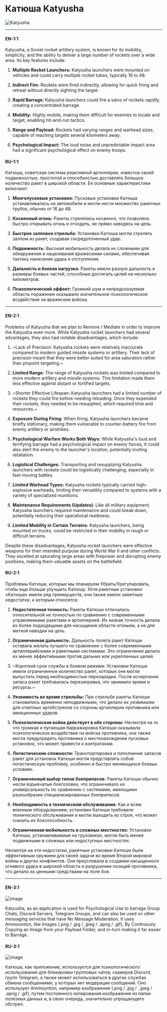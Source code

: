 # Катюша Katyusha
![Katyusha](https://github.com/anarchounidos/Katyusha/assets/94430800/e78cea73-bc72-46d2-8f96-f6b91ec2f65a)

----------------

#### **EN-1:1**

Katyusha, a Soviet rocket artillery system, is known for its mobility, simplicity, and the ability to deliver a large number of rockets over a wide area. Its key features include:

1. **Multiple Rocket Launchers:** Katyusha launchers were mounted on vehicles and could carry multiple rocket tubes, typically 16 to 48.

2. **Indirect Fire:** Rockets were fired indirectly, allowing for quick firing and retreat without directly sighting the target.

3. **Rapid Barrage:** Katyusha launchers could fire a salvo of rockets rapidly, creating a concentrated barrage.

4. **Mobility:** Highly mobile, making them difficult for enemies to locate and target, enabling hit-and-run tactics.

5. **Range and Payload:** Rockets had varying ranges and warhead sizes, capable of reaching targets several kilometers away.

6. **Psychological Impact:** The loud noise and unpredictable impact area had a significant psychological effect on enemy troops.

#### **RU-1:1**

Катюша, советская система реактивной артиллерии, известна своей подвижностью, простотой и способностью доставлять большое количество ракет в широкой области. Ее основные характеристики включают:

1. **Многопусковые установки:** Пусковые установки Катюша устанавливались на автомобили и могли нести множество ракетных трубок, обычно от 16 до 48.

2. **Косвенный огонь:** Ракеты стрелялись косвенно, что позволяло быстро открывать огонь и отходить, не прямо наводясь на цель.

3. **Быстрое залповое стрельба:** Установки Катюша могли стрелять залпом из ракет, создавая сосредоточенный удар.

4. **Подвижность:** Высокая мобильность делала их сложными для обнаружения и нацеливания вражескими силами, обеспечивая тактику нанесения удара и отступления.

5. **Дальность и боевая нагрузка:** Ракеты имели разную дальность и размеры боевых частей, способные достигать целей на несколько километров.

6. **Психологический эффект:** Громкий шум и непредсказуемая область поражения оказывали значительное психологическое воздействие на
вражеские войска.

----------------

#### **EN-2:1**

Problems of Katyusha that we plan to Remove / Mediate in order to improve the Katyusha even more.
While Katyusha rocket launchers had several advantages, they also had notable disadvantages, which include:

1. ~Lack of Precision: Katyusha rockets were relatively inaccurate compared to modern guided missile systems or artillery. Their lack of precision meant that they were better suited for area saturation rather than pinpoint targeting.~

2. **Limited Range:** The range of Katyusha rockets was limited compared to more modern artillery and missile systems. This limitation made them less effective against distant or fortified targets.

3. ~Shorter Effective Lifespan: Katyusha launchers had a limited number of rockets they could fire before needing reloading. Once they expended their rockets, they needed to be resupplied, which required time and resources.~

4. **Exposure During Firing:** When firing, Katyusha launchers became briefly stationary, making them vulnerable to counter-battery fire from enemy artillery or airstrikes.

5. **Psychological Warfare Works Both Ways:** While Katyusha's loud and terrifying barrage had a psychological impact on enemy forces, it could also alert the enemy to the launcher's location, potentially inviting retaliation.

6. **Logistical Challenges:** Transporting and resupplying Katyusha launchers with rockets could be logistically challenging, especially in fast-moving battles.

7. **Limited Warhead Types:** Katyusha rockets typically carried high-explosive warheads, limiting their versatility compared to systems with a variety of specialized munitions.

8. **Maintenance Requirements (Updates)**: Like all military equipment, Katyusha launchers required maintenance and could break down, potentially reducing their operational readiness.

9. **Limited Mobility in Certain Terrains:** Katyusha launchers, being mounted on trucks, could be restricted in their mobility in rough or difficult terrains.

Despite these disadvantages, Katyusha rocket launchers were effective weapons for their intended purpose during World War II and other conflicts. They excelled at saturating large areas with firepower and disrupting enemy positions, making them valuable assets on the battlefield.

#### **RU-2:1**

Проблемы Катюши, которые мы планируем Убрать/Урегулировать, чтобы еще больше улучшить Катюшу.
Хотя ракетные установки «Катюша» имели ряд преимуществ, они также имели заметные недостатки, к которым относятся:

1. **Недостаточная точность:** Ракеты Катюши отличались относительной не точностью по сравнению с современными управляемыми ракетами и артиллерией. Их низкая точность делала их более подходящими для насыщения области огоньем, а не для меткой наводки на цель.

2. **Ограниченная дальность:** Дальность полета ракет Катюши оставала желать лучшего по сравнению с более современными артиллерийскими и ракетными системами. Это ограничение делало их менее эффективными против дальних или укрепленных целей.

3. ~Короткий срок службы в боевом режиме: Установки Катюши имели ограниченное количество ракет, которые они могли выпустить перед необходимостью перезарядки. После исчерпания запаса ракет требовалась перезаправка, что занимало время и ресурсы.~

4. **Уязвимость во время стрельбы:** При стрельбе ракеты Катюши становились временно неподвижными, что делало их уязвимыми для ответных артобстрелов со стороны артиллерии противника или авиационных ударов.

5. **Психологическая война действует в обе стороны:** Несмотря на то что громкая и пугающая барражировка Катюши оказывала психологическое воздействие на войска противника, она также могла предупредить противника о местонахождении пусковых установок, что может привести к контратакам.

6. **Логистические сложности:** Транспортировка и пополнение запасов ракет для установок Катюши могли представлять собой логистическую проблему, особенно в быстро меняющихся боевых условиях.

7. **Ограниченный выбор типов боеприпасов:** Ракеты Катюши обычно несли взрывчатые боеголовки, что ограничивало их универсальность по сравнению с системами, имеющими разнообразие специализированных боеприпасов.

8. **Необходимость в техническом обслуживании:** Как и всем военным оборудованием, установки Катюши требовали технического обслуживания и могли выходить из строя, что может снизить их боеспособность.

9. **Ограниченная мобильность в сложных местностях:** Установки Катюши, устанавливаемые на грузовиках, могли быть менее подвижными в сложных или недоступных местностях.

Несмотря на эти недостатки, ракетные установки Катюши были эффективным оружием для своей задачи во время Второй мировой войны и других конфликтов. Они преуспевали в создании насыщенного огневого удара в широкой области и разрушении позиций противника, что делало их ценными средствами на поле боя.

----------------

#### EN-3:1

![image](https://github.com/anarchounidos/Katyusha/assets/94430800/401a1390-4e75-4fde-b9d3-129a1c3b7bef)

Katyusha, as an application is used for Psychological Use to barrage Group Chats, Discord Servers, Telegram Groups, and can also be used on other messaging services that have No Message Moderation, It uses Ammountion, like Images (.png / .jpg / .jpeg / .apng / .gif), By Continously Copying an Image from your Payload Folder, and in-turn making it far easier to Barrage.

#### RU-3:1

![image](https://github.com/anarchounidos/Katyusha/assets/94430800/401a1390-4e75-4fde-b9d3-129a1c3b7bef)

Катюша, как приложение, используется для психологического использования для блокировки групповых чатов, серверов Discord, групп Telegram, а также может использоваться в других службах обмена сообщениями, у которых нет модерации сообщений. Оно использует Ammountion, например изображения (.png / .jpg / . jpeg / .apng / .gif), путем постоянного копирования изображения из папки полезных данных и, в свою очередь, значительно упрощающего обстрел.
